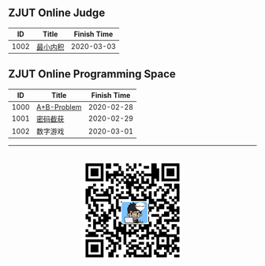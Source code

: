 
## ZJUT Online Judge

|  ID  |                                            Title                                            | Finish Time |
|------|---------------------------------------------------------------------------------------------|-------------|
| 1002 | [最小内积](https://github.com/RunCoderHang/ZJUT-Notes/blob/master/ZJUT-OJ/1002-最小内积.md) | 2020-03-03  |

## ZJUT Online Programming Space  

|  ID  |                                               Title                                                | Finish Time |
|------|----------------------------------------------------------------------------------------------------|-------------|
| 1000 | [A+B-Problem](https://github.com/RunCoderHang/ZJUT-Notes/blob/master/ZJUT-ACM/1000-A+B-Problem.md) | 2020-02-28  |
| 1001 | [密码截获](https://github.com/RunCoderHang/ZJUT-Notes/blob/master/ZJUT-ACM/1001-密码截获.md)       | 2020-02-29  |
| 1002 | 数字游戏                                                                                           | 2020-03-01  |

<div align="center">
    <hr style="height:1px;"/>
    <br>
    <img width="200px" src="https://github.com/RunCoderHang/LeetCode-Notes/blob/master/image/wxgzh-hang.png"></img>
</div>